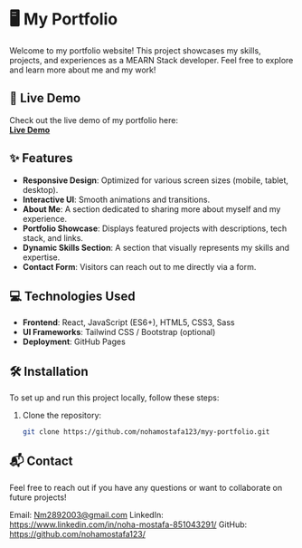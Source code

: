 # 🖥️ My Portfolio

Welcome to my portfolio website! This project showcases my skills, projects, and experiences as a MEARN Stack developer.  Feel free to explore and learn more about me and my work!

## 🚀 Live Demo
Check out the live demo of my portfolio here:  
[**Live Demo**](https://nohamostafa123.github.io/myy-portfolio)



## ✨ Features
- **Responsive Design**: Optimized for various screen sizes (mobile, tablet, desktop).
- **Interactive UI**: Smooth animations and transitions.
- **About Me**: A section dedicated to sharing more about myself and my experience.
- **Portfolio Showcase**: Displays featured projects with descriptions, tech stack, and links.
- **Dynamic Skills Section**: A section that visually represents my skills and expertise.
- **Contact Form**: Visitors can reach out to me directly via a form.


## 💻 Technologies Used
- **Frontend**: React, JavaScript (ES6+), HTML5, CSS3, Sass
- **UI Frameworks**: Tailwind CSS / Bootstrap (optional)
- **Deployment**: GitHub Pages

## 🛠️ Installation

To set up and run this project locally, follow these steps:

1. Clone the repository:
   ```bash
   git clone https://github.com/nohamostafa123/myy-portfolio.git

## 📬 Contact
   Feel free to reach out if you have any questions or want to collaborate on future projects!

Email: Nm2892003@gmail.com
LinkedIn: https://www.linkedin.com/in/noha-mostafa-851043291/
GitHub: https://github.com/nohamostafa123/

